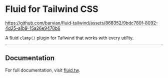 # Fluid for Tailwind CSS

https://github.com/barvian/fluid-tailwind/assets/868352/9bdc780f-8092-4d25-a1b9-15a26e9478b6

A fluid `clamp()` plugin for Tailwind that works with every utility.

---

## Documentation

For full documentation, visit [fluid.tw](https://fluid.tw).
